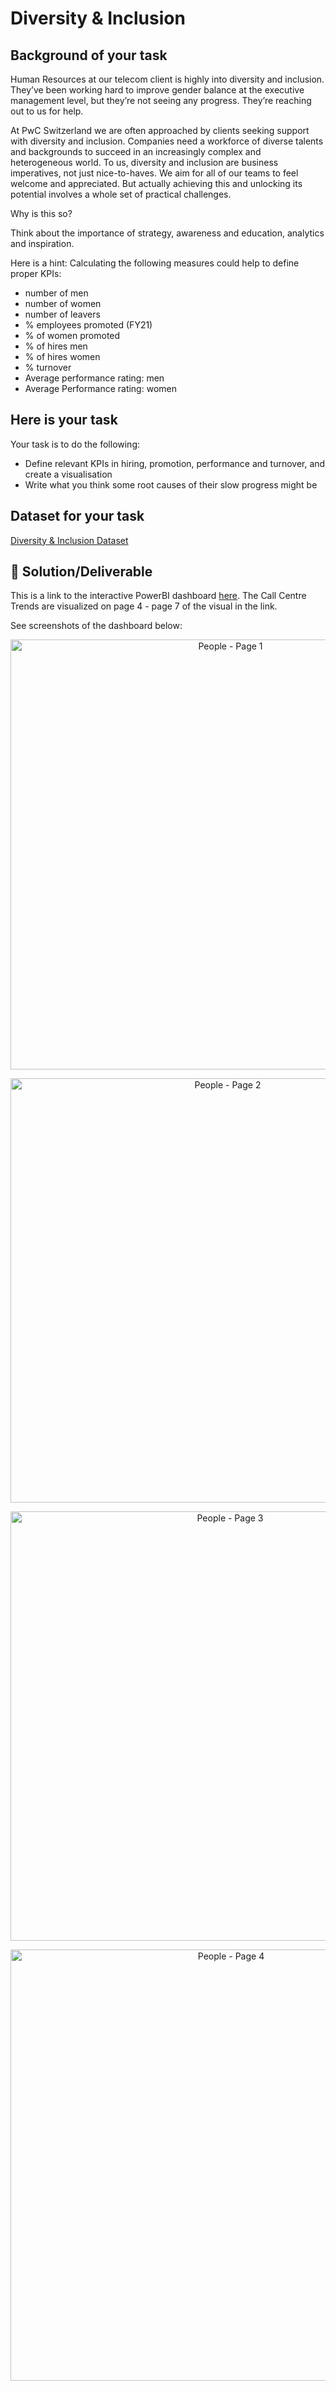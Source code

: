 # Diversity & Inclusion
## Background of your task
Human Resources at our telecom client is highly into diversity and inclusion. They’ve been working hard to improve gender balance at the executive management level, but they’re not seeing any progress. They’re reaching out to us for help.

At PwC Switzerland we are often approached by clients seeking support with diversity and inclusion. Companies need a workforce of diverse talents and backgrounds to succeed in an increasingly complex and heterogeneous world. To us, diversity and inclusion are business imperatives, not just nice-to-haves. We aim for all of our teams to feel welcome and appreciated. But actually achieving this and unlocking its potential involves a whole set of practical challenges.

Why is this so?

Think about the importance of strategy, awareness and education, analytics and inspiration. 

Here is a hint: Calculating the following measures could help to define proper KPIs:
* number of men
* number of women
* number of leavers
* % employees promoted (FY21)
* % of women promoted
* % of hires men
* % of hires women
* % turnover 
* Average performance rating: men
* Average Performance rating: women

## Here is your task
Your task is to do the following:
* Define relevant KPIs in hiring, promotion, performance and turnover, and create a visualisation
* Write what you think some root causes of their slow progress might be

## Dataset for your task 
[Diversity & Inclusion Dataset](https://github.com/WuraAderele/PWC-PowerBI-Virtual-Case-Experience/files/7790582/03.Diversity-Inclusion-Dataset.xlsx/ "Diversity & Inclusion Dataset title")

## 🚀 Solution/Deliverable
This is a link to the interactive PowerBI dashboard [here](https://github.com/WuraAderele/PWC-PowerBI-Virtual-Case-Experience/blob/main/Diversity%20%26%20Inclusion/PhoneNow%20Trends.pbix/ "here title"). The Call Centre Trends are visualized on page 4 - page 7 of the visual in the link.

See screenshots of the dashboard below:
<p align = "center">
    <img width="688" alt="People - Page 1" src="https://user-images.githubusercontent.com/94797745/147702561-8b08dd23-e057-4d4b-9fc9-f0c3d35678fe.PNG">
<p align = "center">
    <img width="679" alt="People - Page 2" src="https://user-images.githubusercontent.com/94797745/147702569-e7e2067a-6698-413e-abbe-4c7507c96f70.PNG">
<p align = "center">
    <img width="687" alt="People - Page 3" src="https://user-images.githubusercontent.com/94797745/147702580-f4b476b9-2558-4a8e-8bad-5e9fb01fe40d.PNG">
<p align = "center">
    <img width="690" alt="People - Page 4" src="https://user-images.githubusercontent.com/94797745/147702583-083a4428-e951-4d0c-8f83-20f06c1cfccb.PNG">
